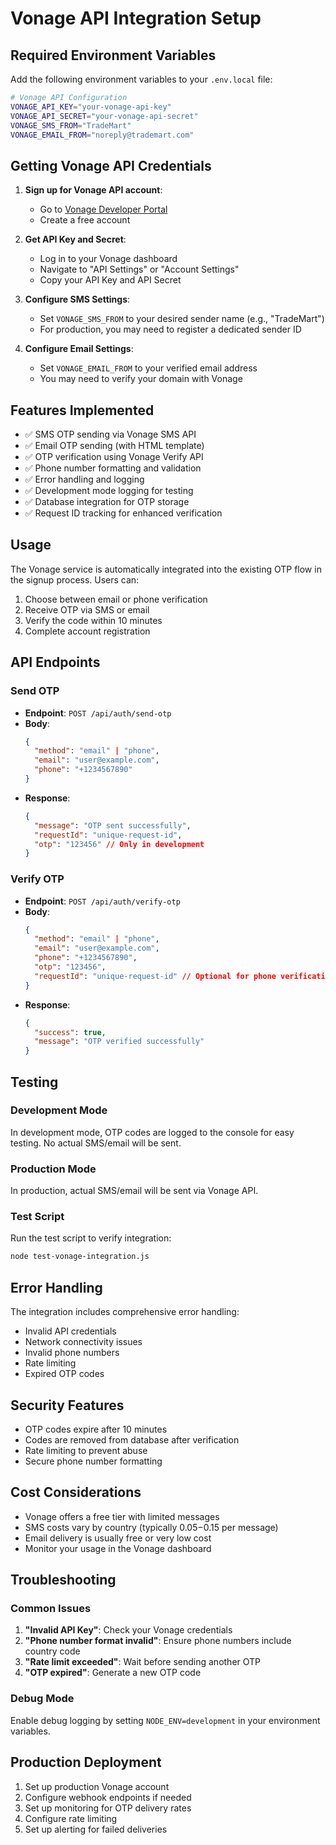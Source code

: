 # Vonage API Integration Setup

## Required Environment Variables

Add the following environment variables to your `.env.local` file:

```bash
# Vonage API Configuration
VONAGE_API_KEY="your-vonage-api-key"
VONAGE_API_SECRET="your-vonage-api-secret"
VONAGE_SMS_FROM="TradeMart"
VONAGE_EMAIL_FROM="noreply@trademart.com"
```

## Getting Vonage API Credentials

1. **Sign up for Vonage API account**:
   - Go to [Vonage Developer Portal](https://developer.vonage.com/)
   - Create a free account

2. **Get API Key and Secret**:
   - Log in to your Vonage dashboard
   - Navigate to "API Settings" or "Account Settings"
   - Copy your API Key and API Secret

3. **Configure SMS Settings**:
   - Set `VONAGE_SMS_FROM` to your desired sender name (e.g., "TradeMart")
   - For production, you may need to register a dedicated sender ID

4. **Configure Email Settings**:
   - Set `VONAGE_EMAIL_FROM` to your verified email address
   - You may need to verify your domain with Vonage

## Features Implemented

- ✅ SMS OTP sending via Vonage SMS API
- ✅ Email OTP sending (with HTML template)
- ✅ OTP verification using Vonage Verify API
- ✅ Phone number formatting and validation
- ✅ Error handling and logging
- ✅ Development mode logging for testing
- ✅ Database integration for OTP storage
- ✅ Request ID tracking for enhanced verification

## Usage

The Vonage service is automatically integrated into the existing OTP flow in the signup process. Users can:

1. Choose between email or phone verification
2. Receive OTP via SMS or email
3. Verify the code within 10 minutes
4. Complete account registration

## API Endpoints

### Send OTP
- **Endpoint**: `POST /api/auth/send-otp`
- **Body**: 
  ```json
  {
    "method": "email" | "phone",
    "email": "user@example.com",
    "phone": "+1234567890"
  }
  ```
- **Response**: 
  ```json
  {
    "message": "OTP sent successfully",
    "requestId": "unique-request-id",
    "otp": "123456" // Only in development
  }
  ```

### Verify OTP
- **Endpoint**: `POST /api/auth/verify-otp`
- **Body**: 
  ```json
  {
    "method": "email" | "phone",
    "email": "user@example.com",
    "phone": "+1234567890",
    "otp": "123456",
    "requestId": "unique-request-id" // Optional for phone verification
  }
  ```
- **Response**: 
  ```json
  {
    "success": true,
    "message": "OTP verified successfully"
  }
  ```

## Testing

### Development Mode
In development mode, OTP codes are logged to the console for easy testing. No actual SMS/email will be sent.

### Production Mode
In production, actual SMS/email will be sent via Vonage API.

### Test Script
Run the test script to verify integration:
```bash
node test-vonage-integration.js
```

## Error Handling

The integration includes comprehensive error handling:
- Invalid API credentials
- Network connectivity issues
- Invalid phone numbers
- Rate limiting
- Expired OTP codes

## Security Features

- OTP codes expire after 10 minutes
- Codes are removed from database after verification
- Rate limiting to prevent abuse
- Secure phone number formatting

## Cost Considerations

- Vonage offers a free tier with limited messages
- SMS costs vary by country (typically $0.05-$0.15 per message)
- Email delivery is usually free or very low cost
- Monitor your usage in the Vonage dashboard

## Troubleshooting

### Common Issues

1. **"Invalid API Key"**: Check your Vonage credentials
2. **"Phone number format invalid"**: Ensure phone numbers include country code
3. **"Rate limit exceeded"**: Wait before sending another OTP
4. **"OTP expired"**: Generate a new OTP code

### Debug Mode
Enable debug logging by setting `NODE_ENV=development` in your environment variables.

## Production Deployment

1. Set up production Vonage account
2. Configure webhook endpoints if needed
3. Set up monitoring for OTP delivery rates
4. Configure rate limiting
5. Set up alerting for failed deliveries

